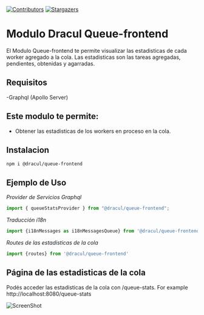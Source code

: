 [![Contributors][contributors-shield]][contributors-url]
[![Stargazers][stars-shield]][stars-url]
# Modulo Dracul Queue-frontend

El Modulo Queue-frontend te permite visualizar las estadisticas de cada worker agregado a la cola. Las estadisticas son las tareas agregadas, pendientes, obtenidas y agarradas.

## Requisitos
-Graphql (Apollo Server)

## Este modulo te permite:

- Obtener las estadisticas de los workers en proceso en la cola.

## Instalacion

```
npm i @dracul/queue-frontend
```

## Ejemplo de Uso

_Provider de Servicios Graphql_

```js
import { queueStatsProvider } from "@dracul/queue-frontend";
```

_Traducción i18n_

```js
import {i18nMessages as i18nMessagesQueue} from '@dracul/queue-frontend'
```

_Routes de las estadisticas de la cola_

```js
import {routes} from '@dracul/queue-frontend'
```

## Página de las estadisticas de la cola

Podés acceder las estadisticas de la cola con /queue-stats. For example http://localhost:8080/queue-stats

![ScreenShot](/exampleImages/queues-stats.png)

<!-- MARKDOWN LINKS & IMAGES -->
<!-- https://www.markdownguide.org/basic-syntax/#reference-style-links -->

[stars-shield]: https://img.shields.io/github/stars/draculjs/modular-framework.svg?style=flat-square
[stars-url]: https://github.com/draculjs/modular-framework/stargazers
[contributors-shield]: https://img.shields.io/github/contributors/draculjs/modular-framework.svg?style=flat-square
[contributors-url]: https://github.com/draculjs/modular-framework/graphs/contributors
